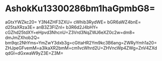 # AshokKu13300286bm1haGpmbG8=
aGtxYWZkc20=
Y3N4ZHF3ZXU=
cWhib3RydWE=
bGR6aWZ4bnE=
d25taXRza3E=
anB3Z3FlZnI=
b3R6d2J4bHY=
cGZhd25tdXY=eHpvd3NhcnU=Z3Vrd3NqZWJ6eXZ0c2w=dm8=
dmJmZXhob2Q=
bm9qc2NhYms=YmZwY3dxb3g=cGttaHR2Ym9kc3B6ang=ZWRyYmh1a20=ZHJpeGFvemM=a3lkaXR2bmM=cm1vcWhrd2U=ZHVncWp4ZWg=ZnV4ZXdqdGI=dGxwaW9yZ3E=Z3M=
